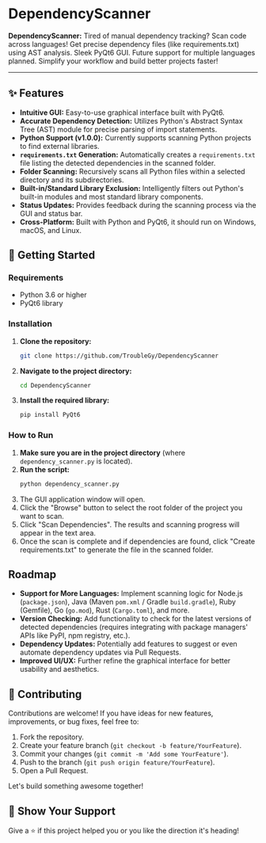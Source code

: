 # DependencyScanner

**DependencyScanner:** Tired of manual dependency tracking? Scan code across languages! Get precise dependency files (like requirements.txt) using AST analysis. Sleek PyQt6 GUI. Future support for multiple languages planned. Simplify your workflow and build better projects faster!

---

## ✨ Features

*   **Intuitive GUI:** Easy-to-use graphical interface built with PyQt6.
*   **Accurate Dependency Detection:** Utilizes Python's Abstract Syntax Tree (AST) module for precise parsing of import statements.
*   **Python Support (v1.0.0):** Currently supports scanning Python projects to find external libraries.
*   **`requirements.txt` Generation:** Automatically creates a `requirements.txt` file listing the detected dependencies in the scanned folder.
*   **Folder Scanning:** Recursively scans all Python files within a selected directory and its subdirectories.
*   **Built-in/Standard Library Exclusion:** Intelligently filters out Python's built-in modules and most standard library components.
*   **Status Updates:** Provides feedback during the scanning process via the GUI and status bar.
*   **Cross-Platform:** Built with Python and PyQt6, it should run on Windows, macOS, and Linux.

## 🚀 Getting Started

### Requirements

*   Python 3.6 or higher
*   PyQt6 library

### Installation

1.  **Clone the repository:**
    ```bash
    git clone https://github.com/TroubleGy/DependencyScanner

2.  **Navigate to the project directory:**
    ```bash
    cd DependencyScanner
    ```
3.  **Install the required library:**
    ```bash
    pip install PyQt6
    ```

### How to Run

1.  **Make sure you are in the project directory** (where `dependency_scanner.py` is located).
2.  **Run the script:**
    ```bash
    python dependency_scanner.py
    ```
3.  The GUI application window will open.
4.  Click the "Browse" button to select the root folder of the project you want to scan.
5.  Click "Scan Dependencies". The results and scanning progress will appear in the text area.
6.  Once the scan is complete and if dependencies are found, click "Create requirements.txt" to generate the file in the scanned folder.

## Roadmap

*   **Support for More Languages:** Implement scanning logic for Node.js (`package.json`), Java (Maven `pom.xml` / Gradle `build.gradle`), Ruby (Gemfile), Go (`go.mod`), Rust (`Cargo.toml`), and more.
*   **Version Checking:** Add functionality to check for the latest versions of detected dependencies (requires integrating with package managers' APIs like PyPI, npm registry, etc.).
*   **Dependency Updates:** Potentially add features to suggest or even automate dependency updates via Pull Requests.
*   **Improved UI/UX:** Further refine the graphical interface for better usability and aesthetics.

## 👋 Contributing

Contributions are welcome! If you have ideas for new features, improvements, or bug fixes, feel free to:

1.  Fork the repository.
2.  Create your feature branch (`git checkout -b feature/YourFeature`).
3.  Commit your changes (`git commit -m 'Add some YourFeature'`).
4.  Push to the branch (`git push origin feature/YourFeature`).
5.  Open a Pull Request.

Let's build something awesome together!

## 🌟 Show Your Support

Give a ⭐️ if this project helped you or you like the direction it's heading!
